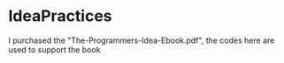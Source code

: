 # IdeaPractices



I purchased the "The-Programmers-Idea-Ebook.pdf", the codes here are used to support the book
